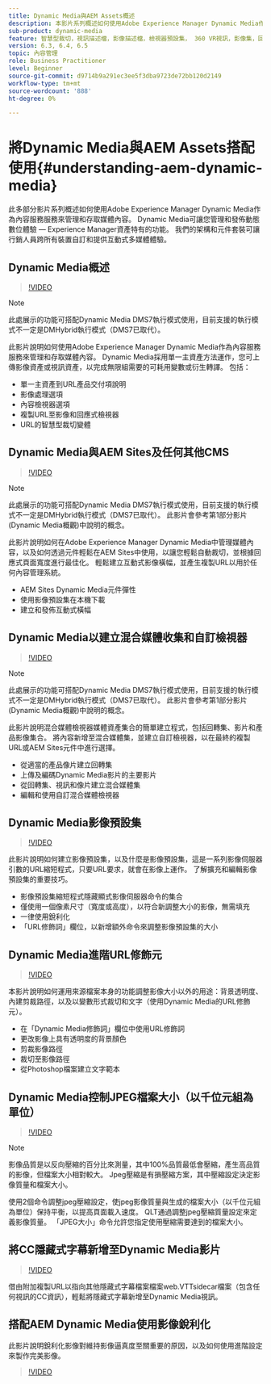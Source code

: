```yaml
---
title: Dynamic Media與AEM Assets概述
description: 本影片系列概述如何使用Adobe Experience Manager Dynamic Media作為內容服務服務來管理和存取媒體內容。 Dynamic Media可讓您管理和發佈動態數位體驗 — Experience Manager資產特有的功能。 我們的架構和元件套裝可讓行銷人員跨所有裝置自訂和提供互動式多媒體體驗。
sub-product: dynamic-media
feature: 智慧型裁切，視訊描述檔，影像描述檔，檢視器預設集， 360 VR視訊，影像集，回轉集
version: 6.3, 6.4, 6.5
topic: 內容管理
role: Business Practitioner
level: Beginner
source-git-commit: d9714b9a291ec3ee5f3dba9723de72bb120d2149
workflow-type: tm+mt
source-wordcount: '888'
ht-degree: 0%

---
```



# 將Dynamic Media與AEM Assets搭配使用{#understanding-aem-dynamic-media}

此多部分影片系列概述如何使用Adobe Experience Manager Dynamic Media作為內容服務服務來管理和存取媒體內容。 Dynamic Media可讓您管理和發佈動態數位體驗 — Experience Manager資產特有的功能。 我們的架構和元件套裝可讓行銷人員跨所有裝置自訂和提供互動式多媒體體驗。

## Dynamic Media概述

>[!VIDEO](https://video.tv.adobe.com/v/27144/?quality=9&learn=on)

>[!NOTE]
>
>此處展示的功能可搭配Dynamic Media DMS7執行模式使用，目前支援的執行模式不一定是DMHybrid執行模式（DMS7已取代）。

此影片說明如何使用Adobe Experience Manager Dynamic Media作為內容服務服務來管理和存取媒體內容。 Dynamic Media採用單一主資產方法運作，您可上傳影像資產或視訊資產，以完成無限組需要的可耗用變數或衍生轉譯。 包括：

* 單一主資產到URL產品交付項說明
* 影像處理選項
* 內容檢視器選項
* 複製URL至影像和回應式檢視器
* URL的智慧型裁切變體

## Dynamic Media與AEM Sites及任何其他CMS

>[!VIDEO](https://video.tv.adobe.com/v/27145/?quality=9&learn=on)

>[!NOTE]
>
>此處展示的功能可搭配Dynamic Media DMS7執行模式使用，目前支援的執行模式不一定是DMHybrid執行模式（DMS7已取代）。 此影片會參考第1部分影片(Dynamic Media概觀)中說明的概念。

此影片說明如何在Adobe Experience Manager Dynamic Media中管理媒體內容，以及如何透過元件輕鬆在AEM Sites中使用，以讓您輕鬆自動裁切，並根據回應式頁面寬度進行最佳化。 輕鬆建立互動式影像橫幅，並產生複製URL以用於任何內容管理系統。

* AEM Sites Dynamic Media元件彈性
* 使用影像預設集在本機下載
* 建立和發佈互動式橫幅

## Dynamic Media以建立混合媒體收集和自訂檢視器

>[!VIDEO](https://video.tv.adobe.com/v/27146/?quality=9&learn=on)

>[!NOTE]
>
>此處展示的功能可搭配Dynamic Media DMS7執行模式使用，目前支援的執行模式不一定是DMHybrid執行模式（DMS7已取代）。 此影片會參考第1部分影片(Dynamic Media概觀)中說明的概念。

此影片說明混合媒體檢視器媒體資產集合的簡單建立程式，包括回轉集、影片和產品影像集合。 將內容新增至混合媒體集，並建立自訂檢視器，以在最終的複製URL或AEM Sites元件中進行選擇。

* 從適當的產品像片建立回轉集
* 上傳及編碼Dynamic Media影片的主要影片
* 從回轉集、視訊和像片建立混合媒體集
* 編輯和使用自訂混合媒體檢視器

## Dynamic Media影像預設集

>[!VIDEO](https://video.tv.adobe.com/v/27320/?quality=9&learn=on)

此影片說明如何建立影像預設集，以及什麼是影像預設集，這是一系列影像伺服器引數的URL縮短程式，只要URL要求，就會在影像上運作。 了解擴充和編輯影像預設集的重要技巧。

* 影像預設集縮短程式隱藏顯式影像伺服器命令的集合
* 僅使用一個像素尺寸（寬度或高度），以符合新調整大小的影像，無需填充
* 一律使用銳利化
* 「URL修飾詞」欄位，以新增額外命令來調整影像預設集的大小

## Dynamic Media進階URL修飾元

>[!VIDEO](https://video.tv.adobe.com/v/27319/?quality=9&learn=on)

本影片說明如何運用來源檔案本身的功能調整影像大小以外的用途：背景透明度、內建剪裁路徑，以及以變數形式裁切和文字（使用Dynamic Media的URL修飾元）。

* 在「Dynamic Media修飾詞」欄位中使用URL修飾詞
* 更改影像上具有透明度的背景顏色
* 剪裁影像路徑
* 裁切至影像路徑
* 從Photoshop檔案建立文字範本

## Dynamic Media控制JPEG檔案大小（以千位元組為單位）

>[!VIDEO](https://video.tv.adobe.com/v/27404/?quality=9&learn=on)


>[!NOTE]
>
>影像品質是以反向壓縮的百分比來測量，其中100%品質最低會壓縮，產生高品質的影像，但檔案大小相對較大。 Jpeg壓縮是有損壓縮方案，其中壓縮設定決定影像質量和檔案大小。

使用2個命令調整jpeg壓縮設定，使jpeg影像質量與生成的檔案大小（以千位元組為單位）保持平衡，以提高頁面載入速度。 QLT通過調整jpeg壓縮質量設定來定義影像質量。 「JPEG大小」命令允許您指定使用壓縮需要達到的檔案大小。

## 將CC隱藏式字幕新增至Dynamic Media影片

>[!VIDEO](https://video.tv.adobe.com/v/28074/?quality=9&learn=on)

借由附加複製URL以指向其他隱藏式字幕檔案檔案web.VTTsidecar檔案（包含任何視訊的CC資訊），輕鬆將隱藏式字幕新增至Dynamic Media視訊。

## 搭配AEM Dynamic Media使用影像銳利化

此影片說明銳利化影像對維持影像逼真度至關重要的原因，以及如何使用進階設定來製作完美影像。

>[!VIDEO](https://demos-pub.assetsadobe.com/etc/dam/viewers/s7viewers/html5/VideoViewer.html?asset=%2Fcontent%2Fdam%2Fdm-public-facing-upgrade-portal-video%2F04_DynamicImagery_AdvancedSettings_071917_BH.mp4&amp;config=/etc/dam/presets/viewer/Video_social&amp;serverUrl=https%3A%2F%2Fadobedemo62-h.assetsadobe.com%2Fis%2Fimage%2F&amp;contenturl=%2F&amp;config2=/etc/dam/presets/analytics&amp;videoserverurl=https://gateway-na.assetsadobe.com/DMGateway/public/demoCo&amp;posterimage=/content/dam/dm-public-facing-upgrade-portal-video/04_DynamicImagery_AdvancedSettings_071917_BH.mp4)
